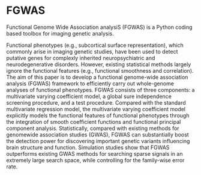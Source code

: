 # FGWAS
Functional Genome Wide Association analysiS (FGWAS) is a Python coding based toolbox for imaging genetic analysis. 

Functional phenotypes (e.g., subcortical surface representation), which commonly arise in imaging genetic
studies, have been used to detect putative genes for complexly inherited neuropsychiatric and neurodegenerative
disorders. However, existing statistical methods largely ignore the functional features (e.g., functional smoothness
and correlation). The aim of this paper is to develop a functional genome-wide association analysis (FGWAS)
framework to efficiently carry out whole-genome analyses of functional phenotypes. FGWAS consists of three
components: a multivariate varying coefficient model, a global sure independence screening procedure, and a test
procedure. Compared with the standard multivariate regression model, the multivariate varying coefficient model
explicitly models the functional features of functional phenotypes through the integration of smooth coefficient
functions and functional principal component analysis. Statistically, compared with existing methods for genomewide
association studies (GWAS), FGWAS can substantially boost the detection power for discovering important
genetic variants influencing brain structure and function. Simulation studies show that FGWAS outperforms
existing GWAS methods for searching sparse signals in an extremely large search space, while controlling for the
family-wise error rate.
